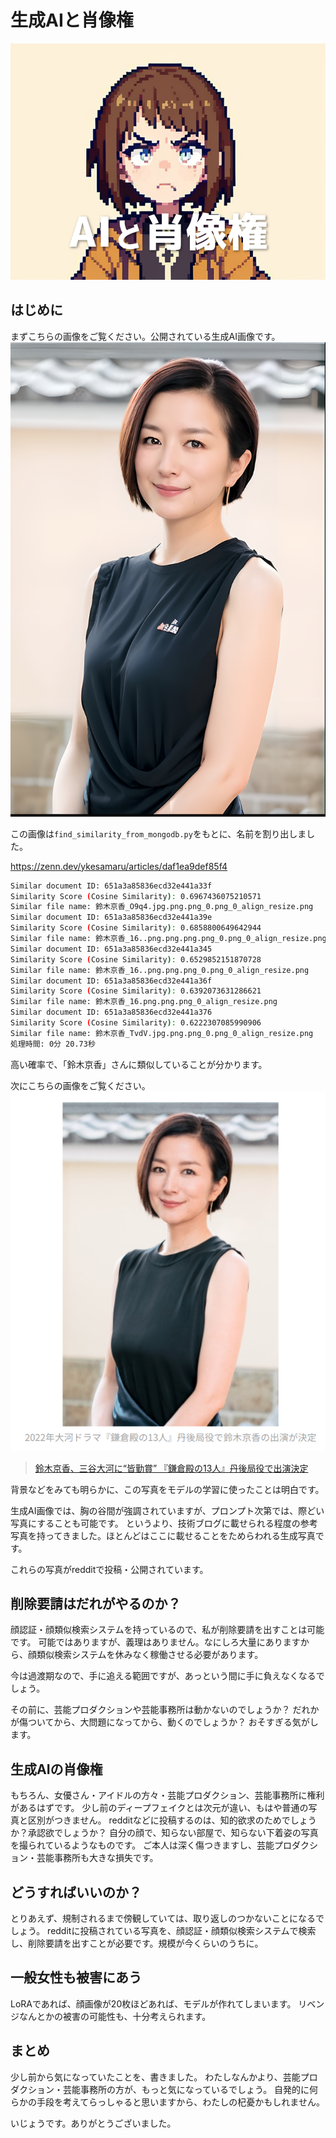 # 生成AIと肖像権

![](https://raw.githubusercontent.com/yKesamaru/mongodb/master/assets/eye_catch_5.png)

## はじめに
まずこちらの画像をご覧ください。公開されている生成AI画像です。
![](https://raw.githubusercontent.com/yKesamaru/mongodb/master/assets/woman4.png)

この画像は`find_similarity_from_mongodb.py`をもとに、名前を割り出しました。

https://zenn.dev/ykesamaru/articles/daf1ea9def85f4

```bash
Similar document ID: 651a3a85836ecd32e441a33f
Similarity Score (Cosine Similarity): 0.6967436075210571
Similar file name: 鈴木京香_O9q4.jpg.png.png_0.png_0_align_resize.png
Similar document ID: 651a3a85836ecd32e441a39e
Similarity Score (Cosine Similarity): 0.6858800649642944
Similar file name: 鈴木京香_16..png.png.png.png_0.png_0_align_resize.png
Similar document ID: 651a3a85836ecd32e441a345
Similarity Score (Cosine Similarity): 0.6529852151870728
Similar file name: 鈴木京香_16..png.png.png_0.png_0_align_resize.png
Similar document ID: 651a3a85836ecd32e441a36f
Similarity Score (Cosine Similarity): 0.6392073631286621
Similar file name: 鈴木京香_16.png.png.png_0_align_resize.png
Similar document ID: 651a3a85836ecd32e441a376
Similarity Score (Cosine Similarity): 0.6222307085990906
Similar file name: 鈴木京香_TvdV.jpg.png.png_0.png_0_align_resize.png
処理時間: 0分 20.73秒
```
高い確率で、「鈴木京香」さんに類似していることが分かります。

次にこちらの画像をご覧ください。
![](https://raw.githubusercontent.com/yKesamaru/mongodb/master/assets/2023-10-02-22-28-25.png)
> [鈴木京香、三谷大河に“皆勤賞” 『鎌倉殿の13人』丹後局役で出演決定](https://www.oricon.co.jp/news/2191840/full/)

背景などをみても明らかに、この写真をモデルの学習に使ったことは明白です。

生成AI画像では、胸の谷間が強調されていますが、プロンプト次第では、際どい写真にすることも可能です。
というより、技術ブログに載せられる程度の参考写真を持ってきました。ほとんどはここに載せることをためらわれる生成写真です。

これらの写真がredditで投稿・公開されています。

## 削除要請はだれがやるのか？
顔認証・顔類似検索システムを持っているので、私が削除要請を出すことは可能です。
可能ではありますが、義理はありません。なにしろ大量にありますから、顔類似検索システムを休みなく稼働させる必要があります。

今は過渡期なので、手に追える範囲ですが、あっという間に手に負えなくなるでしょう。

その前に、芸能プロダクションや芸能事務所は動かないのでしょうか？
だれかが傷ついてから、大問題になってから、動くのでしょうか？
おそすぎる気がします。

## 生成AIの肖像権
もちろん、女優さん・アイドルの方々・芸能プロダクション、芸能事務所に権利があるはずです。
少し前のディープフェイクとは次元が違い、もはや普通の写真と区別がつきません。
redditなどに投稿するのは、知的欲求のためでしょうか？承認欲でしょうか？
自分の顔で、知らない部屋で、知らない下着姿の写真を撮られているようなものです。
ご本人は深く傷つきますし、芸能プロダクション・芸能事務所も大きな損失です。

## どうすればいいのか？
とりあえず、規制されるまで傍観していては、取り返しのつかないことになるでしょう。
redditに投稿されている写真を、顔認証・顔類似検索システムで検索し、削除要請を出すことが必要です。規模が今くらいのうちに。

## 一般女性も被害にあう
LoRAであれば、顔画像が20枚ほどあれば、モデルが作れてしまいます。
リベンジなんとかの被害の可能性も、十分考えられます。

## まとめ
少し前から気になっていたことを、書きました。
わたしなんかより、芸能プロダクション・芸能事務所の方が、もっと気になっているでしょう。
自発的に何らかの手段を考えてらっしゃると思いますから、わたしの杞憂かもしれません。


いじょうです。ありがとうございました。

